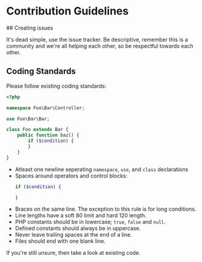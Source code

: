 # Contribution Guidelines

## Creating issues

It's dead simple, use the issue tracker. Be descriptive, remember this is a community and we're all helping each other, so be respectful towards each other.

## Coding Standards

Please follow existing coding standards:

```php
<?php

namespace Foo\Bar\Controller;

use Foo\Bar\Bar;

class Foo extends Bar {
    public function baz() {
        if ($condition) {
        }
    }
}

```

- Atleast one newline seperating `namespace`, `use`, and `class` declarations
- Spaces around operators and control blocks:
    ```php
    if ($condition) {

    }
    ```
- Braces on the same line. The exception to this rule is for long conditions.
- Line lengths have a soft 80 limit and hard 120 length.
- PHP constants should be in lowercase; `true`, `false` and `null`.
- Defined constants should always be in uppercase.
- Never leave trailing spaces at the end of a line.
- Files should end with one blank line.

If you're still unsure, then take a look at existing code.
